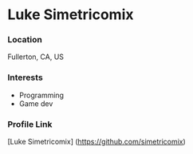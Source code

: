 # Luke Simetricomix

### Location

Fullerton, CA, US

### Interests

- Programming
- Game dev

### Profile Link

[Luke Simetricomix] (https://github.com/simetricomix)
